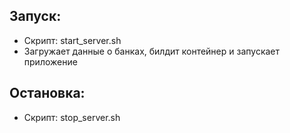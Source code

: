 ## Запуск:
- Скрипт: start_server.sh
- Загружает данные о банках, билдит контейнер и запускает приложение

## Остановка:
- Скрипт: stop_server.sh
